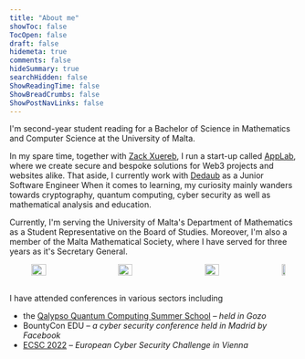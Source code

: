 ```yaml
---
title: "About me"
showToc: false
TocOpen: false
draft: false
hidemeta: true
comments: false
hideSummary: true
searchHidden: false
ShowReadingTime: false
ShowBreadCrumbs: false
ShowPostNavLinks: false
---
```


I'm second-year student reading for a Bachelor of Science in Mathematics and Computer Science at the University of Malta.

<center>
<a href="https://um.edu.mt/science/maths/"> 
</a>
</center    >


In my spare time, together with [Zack Xuereb](https://www.facebook.com/zack.xuereb1), I run a start-up called [AppLab](https://applab.com.mt), where we create secure and bespoke solutions for Web3 projects and websites alike. That aside, I currently work with [Dedaub](https://dedaub.com) as a Junior Software Engineer When it comes to learning, my curiosity mainly wanders towards cryptography, quantum computing, cyber security as well as mathematical analysis and education. 

Currently, I'm serving the University of Malta's Department of Mathematics as a Student Representative on the Board of Studies. Moreover, I'm also a member of the Malta Mathematical Society, where I have served for three years as it's Secretary General.

<center>
<div style="display: flex; flex-direction: row; justify-content: center; gap: 50px">
    <img width="25%" style="cursor: pointer" src="https://luke.collins.mt/um.png" onclick="javascript:window.location.href='https://um.edu.mt/science/maths/'"/>
    <!-- bypass style for a tag -->
    <img width="25%" style="cursor: pointer" src="https://applab.com.mt/_next/static/media/try2.92f05c1c.svg" onclick="javascript:window.location.href='https://applab.com.mt'"/>
    <img width="25%" style="cursor: pointer" src="/mms_logo.png" onclick="javascript:window.location.href='https://facebook.com/maltamathsoc'"/>
    <img width="12%" style="cursor: pointer" src="/dedaub.png" onClick="javascript:window.location.href='https:///dedaub.com/'">
</div>
</center>
</br>

I have attended conferences in various sectors including

- the [Qalypso Quantum Computing Summer School](https://twitter.com/qalypsoschool) – *held in Gozo*
- BountyCon EDU – *a cyber security conference held in Madrid by Facebook*
- [ECSC 2022](https://www.ecsc2022.eu/) – *European Cyber Security Challenge in Vienna*
